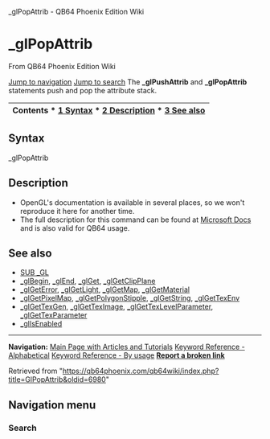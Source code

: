 


\_glPopAttrib - QB64 Phoenix Edition Wiki








# \_glPopAttrib



From QB64 Phoenix Edition Wiki



[Jump to navigation](#mw-head)
[Jump to search](#searchInput)
The **\_glPushAttrib** and **\_glPopAttrib** statements push and pop the attribute stack.


  






| Contents * [1 Syntax](#Syntax) * [2 Description](#Description) * [3 See also](#See_also) |
| --- |


## Syntax


\_glPopAttrib
  




## Description


* OpenGL's documentation is available in several places, so we won't reproduce it here for another time.
* The full description for this command can be found at [Microsoft Docs](https://learn.microsoft.com/en-us/windows/win32/opengl/glpopattrib) and is also valid for QB64 usage.


  




## See also


* [SUB \_GL](/qb64wiki/index.php/GL "GL")
* [\_glBegin](/qb64wiki/index.php/GlBegin "GlBegin"), [\_glEnd](/qb64wiki/index.php/GlEnd "GlEnd"), [\_glGet](https://learn.microsoft.com/en-us/windows/win32/opengl/glgetbooleanv--glgetdoublev--glgetfloatv--glgetintegerv), [\_glGetClipPlane](/qb64wiki/index.php/GlGetClipPlane "GlGetClipPlane")
* [\_glGetError](/qb64wiki/index.php/GlGetError "GlGetError"), [\_glGetLight](https://learn.microsoft.com/en-us/windows/win32/opengl/glgetlight), [\_glGetMap](https://learn.microsoft.com/en-us/windows/win32/opengl/glgetmap), [\_glGetMaterial](https://learn.microsoft.com/en-us/windows/win32/opengl/glgetmaterial)
* [\_glGetPixelMap](https://learn.microsoft.com/en-us/windows/win32/opengl/glgetpixelmap), [\_glGetPolygonStipple](/qb64wiki/index.php/GlGetPolygonStipple "GlGetPolygonStipple"), [\_glGetString](/qb64wiki/index.php/GlGetString "GlGetString"), [\_glGetTexEnv](https://learn.microsoft.com/en-us/windows/win32/opengl/glgettexenv)
* [\_glGetTexGen](https://learn.microsoft.com/en-us/windows/win32/opengl/glgettexgen), [\_glGetTexImage](/qb64wiki/index.php/GlGetTexImage "GlGetTexImage"), [\_glGetTexLevelParameter](https://learn.microsoft.com/en-us/windows/win32/opengl/glgettexlevelparameter), [\_glGetTexParameter](https://learn.microsoft.com/en-us/windows/win32/opengl/glgettexparameter)
* [\_glIsEnabled](/qb64wiki/index.php/GlIsEnabled "GlIsEnabled")


  






---


**Navigation:**
[Main Page with Articles and Tutorials](/qb64wiki/index.php/Main_Page "Main Page")
[Keyword Reference - Alphabetical](/qb64wiki/index.php/Keyword_Reference_-_Alphabetical "Keyword Reference - Alphabetical")
[Keyword Reference - By usage](/qb64wiki/index.php/Keyword_Reference_-_By_usage "Keyword Reference - By usage")
**[Report a broken link](https://qb64phoenix.com/forum/showthread.php?tid=2800)**  





Retrieved from "<https://qb64phoenix.com/qb64wiki/index.php?title=GlPopAttrib&oldid=6980>"




## Navigation menu








### Search





















